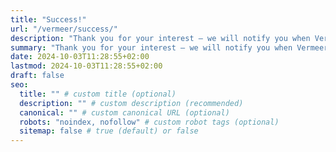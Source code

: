 ```yaml
---
title: "Success!"
url: "/vermeer/success/"
description: "Thank you for your interest — we will notify you when Vermeer is available!"
summary: "Thank you for your interest — we will notify you when Vermeer is available!"
date: 2024-10-03T11:28:55+02:00
lastmod: 2024-10-03T11:28:55+02:00
draft: false
seo:
  title: "" # custom title (optional)
  description: "" # custom description (recommended)
  canonical: "" # custom canonical URL (optional)
  robots: "noindex, nofollow" # custom robot tags (optional)
  sitemap: false # true (default) or false
---
```

